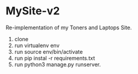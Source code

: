 # MySite-v2
Re-implementation of my Toners and Laptops Site.

1. clone
2. run virtualenv env
3. run source env/bin/activate
4. run pip instal -r requirements.txt
5. run python3 manage.py runserver.
